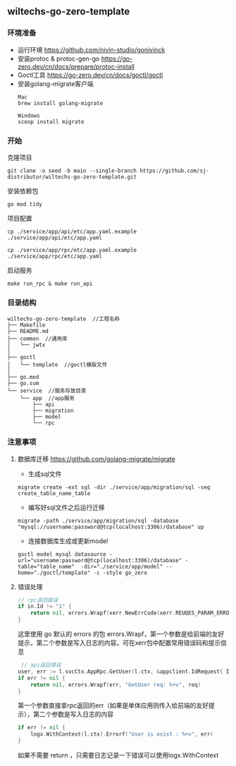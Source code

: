 ## wiltechs-go-zero-template

### 环境准备
* 运行环境 https://github.com/nivin-studio/gonivinck
* 安装protoc & protoc-gen-go https://go-zero.dev/cn/docs/prepare/protoc-install
* Goctl工具 https://go-zero.dev/cn/docs/goctl/goctl
* 安装golang-migrate客户端
    ```
    Mac
    brew install golang-migrate
    
    Windows
    scoop install migrate
    ```

### 开始
克隆项目
```
git clone -o seed -b main --single-branch https://github.com/sj-distributor/wiltechs-go-zero-template.git
```

安装依赖包
```
go mod tidy
```

项目配置
```
cp ./service/app/api/etc/app.yaml.example ./service/app/api/etc/app.yaml 
```
```
cp ./service/app/rpc/etc/app.yaml.example ./service/app/rpc/etc/app.yaml 
```

启动服务
```
make run_rpc & make run_api
```

### 目录结构
```
wiltechs-go-zero-template  //工程名称
├── Makefile
├── README.md
├── common  //通用库
│   └── jwtx
│     
├── goctl  
│   └── template  //goctl模版文件
│    
├── go.mod
├── go.sum
└── service  //服务存放目录
    └── app  //app服务
        ├── api
        ├── migration
        ├── model
        └── rpc
```

### 注意事项
1. 数据库迁移 https://github.com/golang-migrate/migrate
   * 生成sql文件
    ```
    migrate create -ext sql -dir ./service/app/migration/sql -seq create_table_name_table
    ```
   * 编写好sql文件之后运行迁移
    ```
    migrate -path ./service/app/migration/sql -database "mysql://username:password@tcp(localhost:3306)/database" up
    ```
   * 连接数据库生成或更新model
    ```
    goctl model mysql datasource -url="username:password@tcp(localhost:3306)/database" -table="table_name"  -dir="./service/app/model" --home="./goctl/template" -c -style go_zero
    ```
2. 错误处理
   ```go
   // rpc返回错误
   if in.Id != "1" {
       return nil, errors.Wrapf(xerr.NewErrCode(xerr.REUQES_PARAM_ERROR), "GetUser req: %+v", in)
   }
   ```
   这里使用 go 默认的 errors 的包 errors.Wrapf，第一个参数是给前端的友好提示，第二个参数是写入日志的内容。可在xerr包中配置常用错误码和提示信息

   ```go
    // api返回错误
   user, err := l.svcCtx.AppRpc.GetUser(l.ctx, &appclient.IdRequest{ Id: req.Id })
   if err != nil {
       return nil, errors.Wrapf(err, "GetUser req: %+v", req)
   }
   ```
   第一个参数直接拿rpc返回的err（如果是单体应用则传入给前端的友好提示），第二个参数是写入日志的内容

   ```go
   if err != nil {
       logx.WithContext(l.ctx).Errorf("User is exist : %+v", err)
   }
   ```
   如果不需要 return ，只需要日志记录一下错误可以使用logx.WithContext